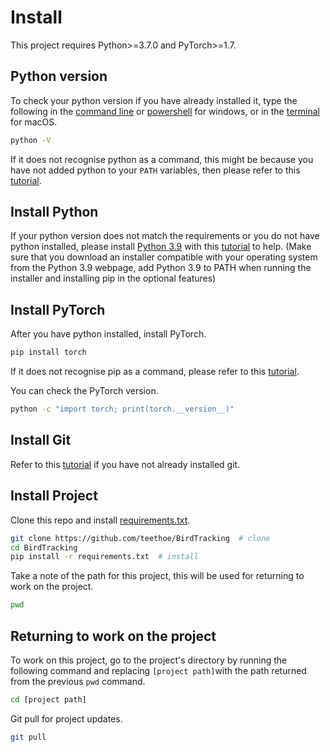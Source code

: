 # Install

This project requires Python>=3.7.0 and PyTorch>=1.7.  

## Python version
To check your python version if you have already installed it, 
type the following in the [command line](https://en.wikiversity.org/wiki/Command_Prompt/Open)
or [powershell](https://learn.microsoft.com/en-us/powershell/scripting/windows-powershell/starting-windows-powershell?view=powershell-7.3) for windows, 
or in the [terminal](https://support.apple.com/en-gb/guide/terminal/apd5265185d-f365-44cb-8b09-71a064a42125/mac) for macOS.
```bash
python -V
```
If it does not recognise python as a command, this might be because you have not added python to your `PATH` variables, 
then please refer to this [tutorial](https://realpython.com/add-python-to-path/).  

## Install Python
If your python version does not match the requirements or you do not have python installed, 
please install [Python 3.9](https://www.python.org/downloads/release/python-390/) with this 
[tutorial](https://realpython.com/installing-python/) to help. 
(Make sure that you download an installer compatible with your operating system from the Python 3.9 webpage, 
add Python 3.9 to PATH when running the installer and installing pip in the optional features)

## Install PyTorch
After you have python installed, install PyTorch.
```bash
pip install torch
```
If it does not recognise pip as a command, please refer to this 
[tutorial](https://www.alphr.com/pip-is-not-recognized-as-an-internal-or-external-command/).

You can check the PyTorch version.
```bash
python -c "import torch; print(torch.__version__)"
```

## Install Git
Refer to this [tutorial](https://github.com/git-guides/install-git)
if you have not already installed git.

## Install Project
Clone this repo and install 
[requirements.txt](https://github.com/teethoe/BirdTracking/blob/master/requirements.txt).
```bash
git clone https://github.com/teethoe/BirdTracking  # clone
cd BirdTracking
pip install -r requirements.txt  # install
```
Take a note of the path for this project, this will be used for returning to work on the project.
```bash
pwd
```

## Returning to work on the project
To work on this project, go to the project's directory by running the following 
command and replacing `[project path]`with the path returned from the previous `pwd` command.
```bash
cd [project path]
```
Git pull for project updates.
```bash
git pull
```